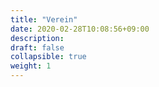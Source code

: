 ```yaml
---
title: "Verein"
date: 2020-02-28T10:08:56+09:00
description: 
draft: false
collapsible: true
weight: 1
---
```

